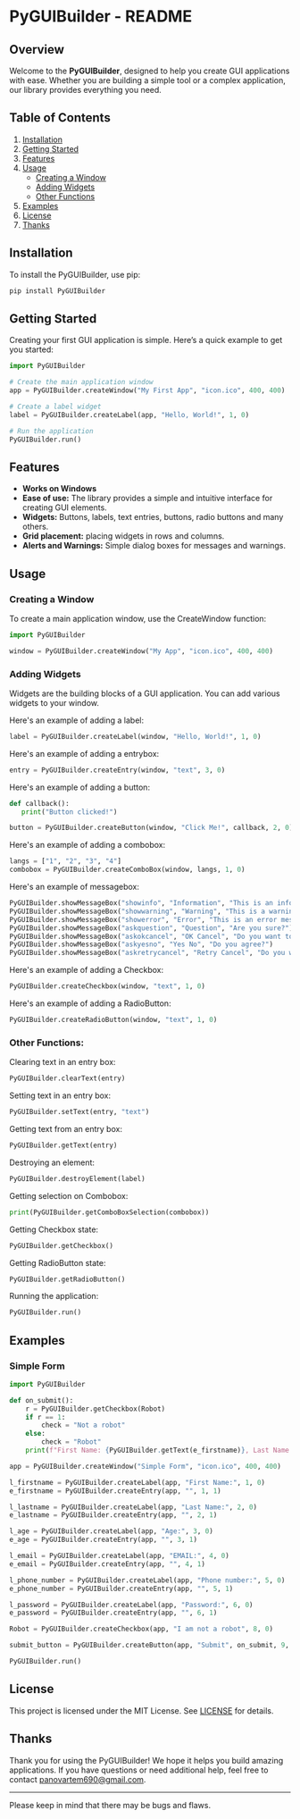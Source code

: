 # PyGUIBuilder - README

## Overview

Welcome to the **PyGUIBuilder**, designed to help you create GUI applications with ease. Whether you are building a simple tool or a complex application, our library provides everything you need.

## Table of Contents

1. [Installation](#installation)
2. [Getting Started](#getting-started)
3. [Features](#features)
4. [Usage](#usage)
   - [Creating a Window](#creating-a-window)
   - [Adding Widgets](#adding-widgets)
   - [Other Functions](#other-functions)
5. [Examples](#examples)
6. [License](#license)
7. [Thanks](#thanks)

## Installation

To install the PyGUIBuilder, use pip:

```bash
pip install PyGUIBuilder
```

## Getting Started

Creating your first GUI application is simple. Here’s a quick example to get you started:

```python
import PyGUIBuilder

# Create the main application window
app = PyGUIBuilder.createWindow("My First App", "icon.ico", 400, 400)

# Create a label widget
label = PyGUIBuilder.createLabel(app, "Hello, World!", 1, 0)

# Run the application
PyGUIBuilder.run()
```

## Features

- **Works on Windows**
- **Ease of use:** The library provides a simple and intuitive interface for creating GUI elements.
- **Widgets:** Buttons, labels, text entries, buttons, radio buttons and many others.
- **Grid placement:** placing widgets in rows and columns.
- **Alerts and Warnings:** Simple dialog boxes for messages and warnings.

## Usage

### Creating a Window

To create a main application window, use the CreateWindow function:

```python
import PyGUIBuilder

window = PyGUIBuilder.createWindow("My App", "icon.ico", 400, 400)
```

### Adding Widgets

Widgets are the building blocks of a GUI application. You can add various widgets to your window.

Here's an example of adding a label:
```python
label = PyGUIBuilder.createLabel(window, "Hello, World!", 1, 0)
```
Here's an example of adding a entrybox:
```python
entry = PyGUIBuilder.createEntry(window, "text", 3, 0)
```
Here's an example of adding a button:
```python
def callback():
   print("Button clicked!")

button = PyGUIBuilder.createButton(window, "Click Me!", callback, 2, 0)
```
Here's an example of adding a combobox:
```python
langs = ["1", "2", "3", "4"]
combobox = PyGUIBuilder.createComboBox(window, langs, 1, 0)
```
Here's an example of messagebox:
```python
PyGUIBuilder.showMessageBox("showinfo", "Information", "This is an info message.")
PyGUIBuilder.showMessageBox("showwarning", "Warning", "This is a warning message.")
PyGUIBuilder.showMessageBox("showerror", "Error", "This is an error message.")
PyGUIBuilder.showMessageBox("askquestion", "Question", "Are you sure?")
PyGUIBuilder.showMessageBox("askokcancel", "OK Cancel", "Do you want to continue?")
PyGUIBuilder.showMessageBox("askyesno", "Yes No", "Do you agree?")
PyGUIBuilder.showMessageBox("askretrycancel", "Retry Cancel", "Do you want to retry?")
```
Here's an example of adding a Checkbox:
```python
PyGUIBuilder.createCheckbox(window, "text", 1, 0)
```
Here's an example of adding a RadioButton:
```python
PyGUIBuilder.createRadioButton(window, "text", 1, 0)
```
### Other Functions:
Clearing text in an entry box:
```python
PyGUIBuilder.clearText(entry)
```
Setting text in an entry box:
```python
PyGUIBuilder.setText(entry, "text")
```
Getting text from an entry box:
```python
PyGUIBuilder.getText(entry)
```
Destroying an element:
```python
PyGUIBuilder.destroyElement(label)
```
Getting selection on Combobox:
```python
print(PyGUIBuilder.getComboBoxSelection(combobox))
```
Getting Checkbox state:
```python
PyGUIBuilder.getCheckbox()
```
Getting RadioButton state:
```python
PyGUIBuilder.getRadioButton()
```
Running the application:
```python
PyGUIBuilder.run()
```
## Examples

### Simple Form

```python
import PyGUIBuilder

def on_submit():
    r = PyGUIBuilder.getCheckbox(Robot)
    if r == 1:
        check = "Not a robot"
    else:
        check = "Robot"
    print(f"First Name: {PyGUIBuilder.getText(e_firstname)}, Last Name: {PyGUIBuilder.getText(e_lastname)}, Age: {PyGUIBuilder.getText(e_age)}, EMAIL: {PyGUIBuilder.getText(e_email)}, Phone number: {PyGUIBuilder.getText(e_phone_number)}, Password: {PyGUIBuilder.getText(e_password)}, {check}")

app = PyGUIBuilder.createWindow("Simple Form", "icon.ico", 400, 400)

l_firstname = PyGUIBuilder.createLabel(app, "First Name:", 1, 0)
e_firstname = PyGUIBuilder.createEntry(app, "", 1, 1)

l_lastname = PyGUIBuilder.createLabel(app, "Last Name:", 2, 0)
e_lastname = PyGUIBuilder.createEntry(app, "", 2, 1)

l_age = PyGUIBuilder.createLabel(app, "Age:", 3, 0)
e_age = PyGUIBuilder.createEntry(app, "", 3, 1)

l_email = PyGUIBuilder.createLabel(app, "EMAIL:", 4, 0)
e_email = PyGUIBuilder.createEntry(app, "", 4, 1)

l_phone_number = PyGUIBuilder.createLabel(app, "Phone number:", 5, 0)
e_phone_number = PyGUIBuilder.createEntry(app, "", 5, 1)

l_password = PyGUIBuilder.createLabel(app, "Password:", 6, 0)
e_password = PyGUIBuilder.createEntry(app, "", 6, 1)

Robot = PyGUIBuilder.createCheckbox(app, "I am not a robot", 8, 0)

submit_button = PyGUIBuilder.createButton(app, "Submit", on_submit, 9, 0)

PyGUIBuilder.run()
```

## License
This project is licensed under the MIT License. See [LICENSE](LICENSE) for details.

## Thanks
Thank you for using the PyGUIBuilder! We hope it helps you build amazing applications. If you have questions or need additional help, feel free to contact panovartem690@gmail.com.

---
Please keep in mind that there may be bugs and flaws. 